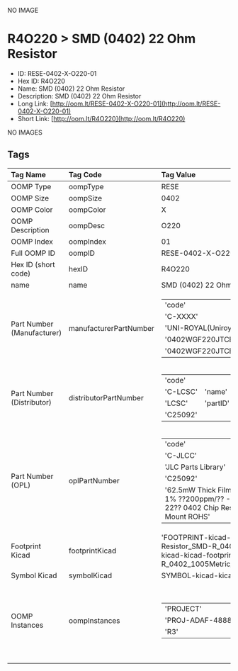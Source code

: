 


  
NO IMAGE  
# R4O220 > SMD (0402) 22 Ohm Resistor

- ID: RESE-0402-X-O220-01
- Hex ID: R4O220
- Name: SMD (0402) 22 Ohm Resistor
- Description: SMD (0402) 22 Ohm Resistor
- Long Link: [http://oom.lt/RESE-0402-X-O220-01](http://oom.lt/RESE-0402-X-O220-01)
- Short Link: [http://oom.lt/R4O220](http://oom.lt/R4O220)
  
NO IMAGES  
## Tags
  

|Tag Name|Tag Code|Tag Value|
| :--- | :--- | :--- |
|OOMP Type|oompType|RESE|
|OOMP Size|oompSize|0402|
|OOMP Color|oompColor|X|
|OOMP Description|oompDesc|O220|
|OOMP Index|oompIndex|01|
|Full OOMP ID|oompID|RESE-0402-X-O220-01|
|Hex ID (short code)|hexID|R4O220|
|name|name|SMD (0402) 22 Ohm Resistor|
|Part Number (Manufacturer)|manufacturerPartNumber|<table><tr><td>'code'</td></tr><tr><td> 'C-XXXX'</td><td> 'name'</td></tr><tr><td> 'UNI-ROYAL(Uniroyal Elec)'</td><td> 'partID'</td></tr><tr><td> '0402WGF220JTCE'</td><td> 'partName'</td></tr><tr><td> '0402WGF220JTCE'</td></tr></table>|
|Part Number (Distributor)|distributorPartNumber|<table><tr><td>'code'</td></tr><tr><td> 'C-LCSC'</td><td> 'name'</td></tr><tr><td> 'LCSC'</td><td> 'partID'</td></tr><tr><td> 'C25092'</td></tr></table>|
|Part Number (OPL)|oplPartNumber|<table><tr><td>'code'</td></tr><tr><td> 'C-JLCC'</td><td> 'name'</td></tr><tr><td> 'JLC Parts Library'</td><td> 'partID'</td></tr><tr><td> 'C25092'</td><td> 'partName'</td></tr><tr><td> '62.5mW Thick Film Resistors 50V ??1% ??200ppm/?? -55??~+155?? 22?? 0402  Chip Resistor - Surface Mount ROHS'</td></tr></table>|
|Footprint Kicad|footprintKicad|'FOOTPRINT-kicad-kicad-footprints-Resistor_SMD-R_0402_1005Metric', 'FOOTPRINT-kicad-kicad-footprints-Resistor_SMD-R_0402_1005Metric_Pad0.72x0.64mm_HandSolder'|
|Symbol Kicad|symbolKicad|SYMBOL-kicad-kicad-symbols-Device-R|
|OOMP Instances|oompInstances|<table><tr><td>'PROJECT'</td></tr><tr><td> 'PROJ-ADAF-4888-STAN-01'</td><td> 'ID'</td></tr><tr><td> 'R3'</td></tr></table></td><td> <table><tr><td>'PROJECT'</td></tr><tr><td> 'PROJ-ADAF-4888-STAN-01'</td><td> 'ID'</td></tr><tr><td> 'R4'</td></tr></table></td><td> <table><tr><td>'PROJECT'</td></tr><tr><td> 'PROJ-SPAR-13714-STAN-01'</td><td> 'ID'</td></tr><tr><td> 'R16'</td></tr></table></td><td> <table><tr><td>'PROJECT'</td></tr><tr><td> 'PROJ-SPAR-13714-STAN-01'</td><td> 'ID'</td></tr><tr><td> 'R17'</td></tr></table></td><td> <table><tr><td>'PROJECT'</td></tr><tr><td> 'PROJ-SPAR-13714-STAN-01'</td><td> 'ID'</td></tr><tr><td> 'R18'</td></tr></table></td><td> <table><tr><td>'PROJECT'</td></tr><tr><td> 'PROJ-SPAR-13714-STAN-01'</td><td> 'ID'</td></tr><tr><td> 'R19'</td></tr></table></td><td> <table><tr><td>'PROJECT'</td></tr><tr><td> 'PROJ-SPAR-14346-STAN-01'</td><td> 'ID'</td></tr><tr><td> 'R4'</td></tr></table></td><td> <table><tr><td>'PROJECT'</td></tr><tr><td> 'PROJ-SPAR-14346-STAN-01'</td><td> 'ID'</td></tr><tr><td> 'R5'</td></tr></table></td><td> <table><tr><td>'PROJECT'</td></tr><tr><td> 'PROJ-SPAR-14346-STAN-01'</td><td> 'ID'</td></tr><tr><td> 'R15'</td></tr></table></td><td> <table><tr><td>'PROJECT'</td></tr><tr><td> 'PROJ-SPAR-14346-STAN-01'</td><td> 'ID'</td></tr><tr><td> 'R16'</td></tr></table></td><td> <table><tr><td>'PROJECT'</td></tr><tr><td> 'PROJ-SPAR-14449-STAN-01'</td><td> 'ID'</td></tr><tr><td> 'R18'</td></tr></table></td><td> <table><tr><td>'PROJECT'</td></tr><tr><td> 'PROJ-SPAR-14449-STAN-01'</td><td> 'ID'</td></tr><tr><td> 'R19'</td></tr></table></td><td> <table><tr><td>'PROJECT'</td></tr><tr><td> 'PROJ-SPAR-14631-STAN-01'</td><td> 'ID'</td></tr><tr><td> 'R4'</td></tr></table></td><td> <table><tr><td>'PROJECT'</td></tr><tr><td> 'PROJ-SPAR-14631-STAN-01'</td><td> 'ID'</td></tr><tr><td> 'R5'</td></tr></table></td><td> <table><tr><td>'PROJECT'</td></tr><tr><td> 'PROJ-SPAR-14631-STAN-01'</td><td> 'ID'</td></tr><tr><td> 'R15'</td></tr></table></td><td> <table><tr><td>'PROJECT'</td></tr><tr><td> 'PROJ-SPAR-14631-STAN-01'</td><td> 'ID'</td></tr><tr><td> 'R16'</td></tr></table></td><td> <table><tr><td>'PROJECT'</td></tr><tr><td> 'PROJ-SPAR-17713-STAN-01'</td><td> 'ID'</td></tr><tr><td> 'R2'</td></tr></table></td><td> <table><tr><td>'PROJECT'</td></tr><tr><td> 'PROJ-SPAR-17713-STAN-01'</td><td> 'ID'</td></tr><tr><td> 'R3'</td></tr></table></td><td> <table><tr><td>'PROJECT'</td></tr><tr><td> 'PROJ-SPAR-9034-STAN-01'</td><td> 'ID'</td></tr><tr><td> 'R6'</td></tr></table></td><td> <table><tr><td>'PROJECT'</td></tr><tr><td> 'PROJ-SPAR-9034-STAN-01'</td><td> 'ID'</td></tr><tr><td> 'R7'</td></tr></table>|
||||
